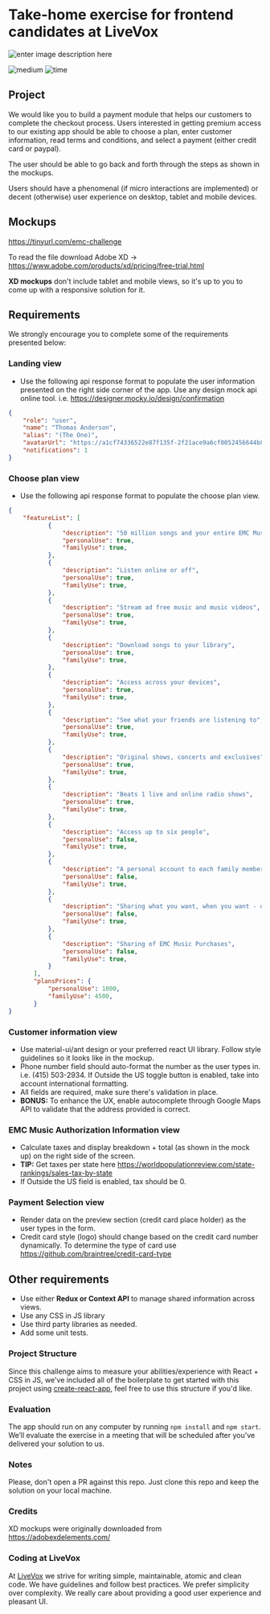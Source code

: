 
# Take-home exercise for frontend candidates at LiveVox

![enter image description here](https://i.imgur.com/R6yxbY4.png)

![medium](https://img.shields.io/badge/-Medium-yellow) ![time](https://img.shields.io/badge/%E2%8F%B0-4h-blue)

## Project

We would like you to build a payment module that helps our customers to complete the checkout process. Users interested in getting premium access to our existing app should be able to choose a plan, enter customer information, read terms and conditions, and select a payment (either credit card or paypal).  

The user should be able to go back and forth through the steps as shown in the mockups.

Users should have a phenomenal (if micro interactions are implemented) or decent (otherwise) user experience on desktop, tablet and mobile devices.

## Mockups

https://tinyurl.com/emc-challenge

To read the file download Adobe XD -> https://www.adobe.com/products/xd/pricing/free-trial.html

**XD mockups** don't include tablet and mobile views, so it's up to you to come up with a responsive solution for it.

## Requirements

We strongly encourage you to complete some of the requirements presented below:

### Landing view

- Use the following api response format to populate the user information presented on the right side corner of the app. Use any design mock api online tool. i.e. https://designer.mocky.io/design/confirmation

 ```json
 {
     "role": "user",
     "name": "Thomas Anderson",
     "alias": "(The One)",
     "avatarUrl": "https://a1cf74336522e87f135f-2f21ace9a6cf0052456644b80fa06d4f.ssl.cf2.rackcdn.com/images/characters_opt/p-the-matrix-keanu-reeves.jpg",
     "notifications": 1
}
```

### Choose plan view

- Use the following api response format to populate the choose plan view.

 ```json
 {
     "featureList": [
			{
				"description": "50 million songs and your entire EMC Music library",
				"personalUse": true,
				"familyUse": true,
			},
			{
				"description": "Listen online or off",
				"personalUse": true,
				"familyUse": true,
			},
			{
				"description": "Stream ad free music and music videos",
				"personalUse": true,
				"familyUse": true,
			},
			{
				"description": "Download songs to your library",
				"personalUse": true,
				"familyUse": true,
			},
			{
				"description": "Access across your devices",
				"personalUse": true,
				"familyUse": true,
			},
			{
				"description": "See what your friends are listening to",
				"personalUse": true,
				"familyUse": true,
			},
			{
				"description": "Original shows, concerts and exclusives",
				"personalUse": true,
				"familyUse": true,
			},
			{
				"description": "Beats 1 live and online radio shows",
				"personalUse": true,
				"familyUse": true,
			},
			{
				"description": "Access up to six people",
				"personalUse": false,
				"familyUse": true,
			},
			{
				"description": "A personal account to each family member",
				"personalUse": false,
				"familyUse": true,
			},
			{
				"description": "Sharing what you want, when you want - or not at all",
				"personalUse": false,
				"familyUse": true,
			},
			{
				"description": "Sharing of EMC Music Purchases",
				"personalUse": false,
				"familyUse": true,
			}
		],
		"plansPrices": {
			"personalUse": 1000,
			"familyUse": 4500,
		}
}
```

### Customer information view

- Use material-ui/ant design or your preferred react UI library. Follow style guidelines so it looks like in the mockup.
- Phone number field should auto-format the number as the user types in. i.e. (415) 503-2934. If Outside the US toggle button is enabled, take into account international formatting.
- All fields are required, make sure there's validation in place.
- **BONUS:** To enhance the UX, enable autocomplete through Google Maps API to validate that the address provided is correct.

### EMC Music Authorization Information view

- Calculate taxes and display breakdown + total (as shown in the mock up) on the right side of the screen.
- **TIP:** Get taxes per state here https://worldpopulationreview.com/state-rankings/sales-tax-by-state
- If Outside the US field is enabled, tax should be 0.

### Payment Selection view

- Render data on the preview section (credit card place holder) as the user types in the form.
- Credit card style (logo) should change based on the credit card number dynamically. To determine the type of card use https://github.com/braintree/credit-card-type

## Other requirements

- Use either **Redux or Context API** to manage shared information across views.
- Use any CSS in JS library
- Use third party libraries as needed.
- Add some unit tests.

### Project Structure

Since this challenge aims to measure your abilities/experience with React + CSS in JS, we've included all of the boilerplate to get started with this project using [create-react-app](https://github.com/facebookincubator/create-react-app), feel free to use this structure if you'd like.

### Evaluation

The app should run on any computer by running `npm install` and `npm start`.
We’ll evaluate the exercise in a meeting that will be scheduled after you've delivered your solution to us.

### Notes

Please, don't open a PR against this repo. Just clone this repo and keep the solution on your local machine.

### Credits

XD mockups were originally downloaded from https://adobexdelements.com/

### Coding at LiveVox

At [LiveVox](https://www.livevox.com) we strive for writing simple, maintainable, atomic and clean code.
We have guidelines and follow best practices.
We prefer simplicity over complexity.
We really care about providing a good user experience and pleasant UI.